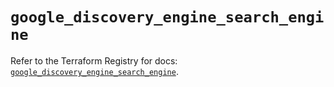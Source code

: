 # `google_discovery_engine_search_engine`

Refer to the Terraform Registry for docs: [`google_discovery_engine_search_engine`](https://registry.terraform.io/providers/hashicorp/google-beta/6.8.0/docs/resources/google_discovery_engine_search_engine).
